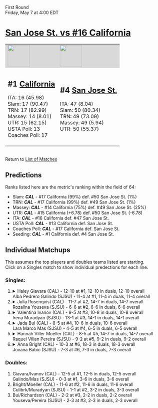 First Round  
Friday, May 7 at 4:00 EDT
# [San Jose St. vs #16 California](https://www.ncaa.com/game/5833650) 

<table>  
<tr style="background-color: #d9d9d9 !important"><td><a href="#"><img src="https://www.ncaa.com/sites/default/files/images/logos/schools/c/california.70.png" width="70" height="70" /></a></td><td><a href="#"><img src="https://www.ncaa.com/sites/default/files/images/logos/schools/s/san-jose-st.70.png" width="70" height="70" /></a></td></tr>
<tr><td>  

<h2>#1 <a href="#">California</a></h2>  
ITA: 16 (45.98)<br>  
Slam: 17 (90.47)<br>  
TRN: 17 (82.99)<br>  
Massey: 14 (8.01)<br>  
UTR: 15 (62.15)<br>  
USTA Poll: 13<br>  
Coaches Poll: 17<br>  
<br>  

</td><td>  

<h2>#4 <a href="#">San Jose St.</a></h2>  
ITA: 47 (8.04)<br>  
Slam: 50 (80.34)<br>  
TRN: 49 (73.09)<br>  
Massey: 49 (5.94)<br>  
UTR: 50 (55.37)<br>  
<br>  

</td></tr></table>  


<br>Return to [List of Matches](../index.md)  

## Predictions  

Ranks listed here are the metric's ranking within the field of 64:  
- Slam: ***CAL*** - #17 California (99%) def. #50 San Jose St. (1%)  
- TRN: ***CAL*** - #17 California (99%) def. #49 San Jose St. (1%)  
- Massey: ***CAL*** - #14 California (75%) def. #49 San Jose St. (25%)  
- UTR: ***CAL*** - #15 California (+6.78) def. #50 San Jose St. (-6.78)  
- ITA: ***CAL*** - #16 California def. #47 San Jose St.  
- USTA Poll: ***CAL*** - #13 California def. San Jose St.  
- Coaches Poll: ***CAL*** - #17 California def. San Jose St.  
- Seeding: ***CAL*** - #1 California def. #4 San Jose St.  

## Individual Matchups  
This assumes the top players and doubles teams listed are starting.  
Click on a Singles match to show individual predections for each line.  
### Singles:  

<ol>
<li><details><summary markdown="span">
Haley Giavara (CAL) - 12-10 at #1, 12-10 in duals, 12-10 overall<br>Alba Pedrero Galindo (SJSU) - 11-4 at #1, 11-4 in duals, 11-4 overall
</summary><h4>Predictions</h4><ul>
<li>Slam: <b><i>VT</i></b> - #30 Virginia Tech (56%) def. #35 Texas Tech (44%)</li>  
</ul></details></li>
<li><details><summary markdown="span">
Julia Rosenqvist (CAL) - 11-7 at #2, 14-7 in duals, 14-7 overall<br>Rozalina Youseva (SJSU) - 6-6 at #2, 6-6 in duals, 6-6 overall
</summary><h4>Predictions</h4><ul>
<li>Slam: <b><i>VT</i></b> - #30 Virginia Tech (56%) def. #35 Texas Tech (44%)</li>  
</ul></details></li>
<li><details><summary markdown="span">
Valentina Ivanov (CAL) - 9-5 at #3, 10-8 in duals, 10-8 overall<br>Irena Muradyan (SJSU) - 13-1 at #3, 14-1 in duals, 14-1 overall
</summary><h4>Predictions</h4><ul>
<li>Slam: <b><i>VT</i></b> - #30 Virginia Tech (56%) def. #35 Texas Tech (44%)</li>  
</ul></details></li>
<li><details><summary markdown="span">
Jada Bui (CAL) - 8-5 at #4, 10-6 in duals, 10-6 overall<br>Lara Marco Mas (SJSU) - 4-5 at #4, 6-5 in duals, 6-5 overall
</summary><h4>Predictions</h4><ul>
<li>Slam: <b><i>VT</i></b> - #30 Virginia Tech (56%) def. #35 Texas Tech (44%)</li>  
</ul></details></li>
<li><details><summary markdown="span">
Hannah Viller Moeller (CAL) - 8-5 at #5, 14-7 in duals, 14-7 overall<br>Raquel Villan Pereira (SJSU) - 9-2 at #5, 9-2 in duals, 9-2 overall
</summary><h4>Predictions</h4><ul>
<li>Slam: <b><i>VT</i></b> - #30 Virginia Tech (56%) def. #35 Texas Tech (44%)</li>  
</ul></details></li>
<li><details><summary markdown="span">
Anna Bright (CAL) - 10-3 at #6, 18-3 in duals, 18-3 overall<br>Jovana Babic (SJSU) - 7-3 at #6, 7-3 in duals, 7-3 overall
</summary><h4>Predictions</h4><ul>
<li>Slam: <b><i>VT</i></b> - #30 Virginia Tech (56%) def. #35 Texas Tech (44%)</li>  
</ul></details></li>
</ol>

### Doubles:  
1. Giavara/Ivanov (CAL) - 12-5 at #1, 12-5 in duals, 12-5 overall  
   Galindo/Mas (SJSU) - 0-3 at #1, 3-6 in duals, 3-6 overall
2. Bright/Moeller (CAL) - 11-6 at #2, 11-6 in duals, 11-6 overall  
   Culibrk/Muradyan (SJSU) - 1-1 at #2, 3-2 in duals, 3-3 overall
3. Bui/Richardson (CAL) - 2-2 at #3, 2-2 in duals, 2-2 overall  
   Youseva/Pereira (SJSU) - 2-3 at #3, 2-3 in duals, 2-3 overall